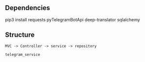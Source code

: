## Dependencies
pip3 install requests pyTelegramBotApi deep-translator sqlalchemy


## Structure
```
MVC -> Controller -> service -> repository

telegram_service
```